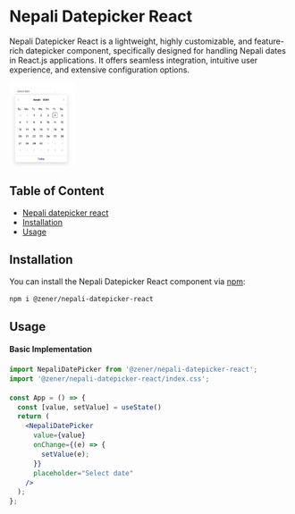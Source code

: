 # Nepali Datepicker React

Nepali Datepicker React is a lightweight, highly customizable, and feature-rich datepicker component, specifically designed for handling Nepali dates in React.js applications. It offers seamless integration, intuitive user experience, and extensive configuration options.

<img src="/images/nepali-datepicker-react.png" alt="Minimal Example" style="max-height:150px"/>

## Table of Content
- [Nepali datepicker react](#nepali-datepicker-react)
- [Installation](#installation)
- [Usage](#usage)

## Installation

You can install the Nepali Datepicker React component via [npm](https://www.npmjs.com/):

```bash
npm i @zener/nepali-datepicker-react
```
## Usage

#### Basic Implementation

```jsx
import NepaliDatePicker from '@zener/nepali-datepicker-react';
import '@zener/nepali-datepicker-react/index.css';

const App = () => {
  const [value, setValue] = useState()
  return (
    <NepaliDatePicker
      value={value}
      onChange={(e) => {
        setValue(e);
      }}
      placeholder="Select date"
    />
  );
};
```
